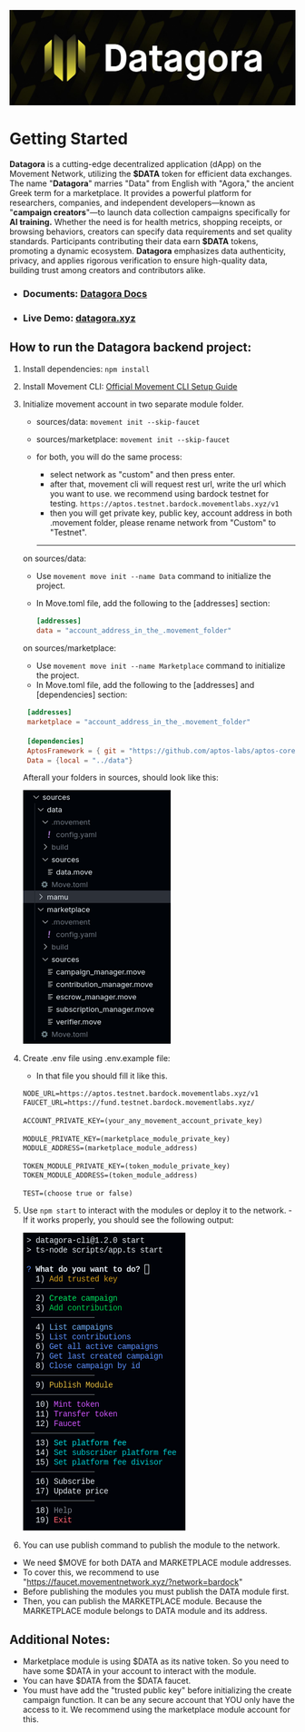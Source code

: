 ![datagora](./project_images/datagora_banner.jpeg)

# Getting Started

<p><b>Datagora</b> is a cutting-edge decentralized application (dApp) on the Movement Network, utilizing the <b>$DATA</b> token for efficient data exchanges. The name "<b>Datagora</b>" marries "Data" from English with "Agora," the ancient Greek term for a marketplace. It provides a powerful platform for researchers, companies, and independent developers—known as "<b>campaign creators</b>"—to launch data collection campaigns specifically for <b>AI training.</b> Whether the need is for health metrics, shopping receipts, or browsing behaviors, creators can specify data requirements and set quality standards. Participants contributing their data earn <b>$DATA</b> tokens, promoting a dynamic ecosystem. <b>Datagora</b> emphasizes data authenticity, privacy, and applies rigorous verification to ensure high-quality data, building trust among creators and contributors alike.</p>

- ### Documents: [Datagora Docs](https://docs.datagora.xyz/)
- ### Live Demo: [datagora.xyz](https://datagora.xyz/)

## How to run the Datagora backend project:

1. Install dependencies: `npm install`
2. Install Movement CLI: [Official Movement CLI Setup Guide](https://docs.movementnetwork.xyz/devs/movementcli)
3. Initialize movement account in two separate module folder.

   - sources/data: `movement init --skip-faucet`
   - sources/marketplace: `movement init --skip-faucet`
   - for both, you will do the same process:

     - select network as "custom" and then press enter.
     - after that, movement cli will request rest url, write the url which you want to use.
       we recommend using bardock testnet for testing. `https://aptos.testnet.bardock.movementlabs.xyz/v1`
     - then you will get private key, public key, account address in both .movement folder, please rename network from "Custom" to "Testnet".

     ***

   on sources/data:

   - Use `movement move init --name Data` command to initialize the project.
   - In Move.toml file, add the following to the [addresses] section:

     ```toml
     [addresses]
     data = "account_address_in_the_.movement_folder"
     ```

   on sources/marketplace:

   - Use `movement move init --name Marketplace` command to initialize the project.
   - In Move.toml file, add the following to the [addresses] and [dependencies] section:

   ```toml
    [addresses]
    marketplace = "account_address_in_the_.movement_folder"

    [dependencies]
    AptosFramework = { git = "https://github.com/aptos-labs/aptos-core.git", rev = "mainnet", subdir = "aptos-move/framework/aptos-framework"}
    Data = {local = "../data"}
   ```

   Afterall your folders in sources, should look like this:

   ![Third process](./project_images/third_process.png)

4. Create .env file using .env.example file:

   - In that file you should fill it like this.

   ```env
   NODE_URL=https://aptos.testnet.bardock.movementlabs.xyz/v1
   FAUCET_URL=https://fund.testnet.bardock.movementlabs.xyz/

   ACCOUNT_PRIVATE_KEY=(your_any_movement_account_private_key)

   MODULE_PRIVATE_KEY=(marketplace_module_private_key)
   MODULE_ADDRESS=(marketplace_module_address)

   TOKEN_MODULE_PRIVATE_KEY=(token_module_private_key)
   TOKEN_MODULE_ADDRESS=(token_module_address)

   TEST=(choose true or false)
   ```

5. Use `npm start` to interact with the modules or deploy it to the network.
   -If it works properly, you should see the following output:

   ![Fifth process](./project_images/fifth_process.png)

6. You can use publish command to publish the module to the network.

- We need $MOVE for both DATA and MARKETPLACE module addresses.
- To cover this, we recommend to use "https://faucet.movementnetwork.xyz/?network=bardock"
- Before publishing the modules you must publish the DATA module first.
- Then, you can publish the MARKETPLACE module. Because the MARKETPLACE module belongs to DATA module and its address.

## Additional Notes:

- Marketplace module is using $DATA as its native token. So you need to have some $DATA in your account to interact with the module.
- You can have $DATA from the $DATA faucet.
- You must have add the "trusted public key" before initializing the create campaign function. It can be any secure account that YOU only have the access to it. We recommend using the marketplace module account for this.
